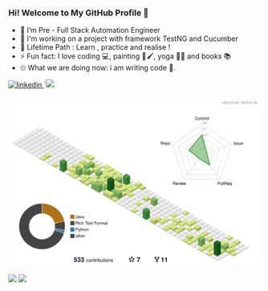 ### Hi! Welcome to My GitHub Profile 👋


- 🔭 I’m Pre - Full Stack Automation Engineer                                                                              
- 🌱 I'm working on a project with framework TestNG and Cucumber
- 💪 Lifetime Path : Learn , practice and realise ! 
- ⚡ Fun fact: I love coding 💻, painting 🎨🖌, yoga 🧘🏻‍ and books 📚 
- ⏲ What we are doing now: i am writing code 🚀.
<a href="https://www.linkedin.com/in/sevim-samgar-b56b51252/" target="_blank">
<img src=https://img.shields.io/badge/LinkedIn-0077B5?style=for-the-badge&logo=linkedin&logoColor=white alt=linkedin style="margin-bottom: 5px;" />
</a> 
`<img src="https://img.shields.io/badge/Medium-12100E?style=for-the-badge&logo=medium&logoColor=white" /></a>&nbsp;&nbsp;&nbsp;	


![](./profile-3d-contrib/profile-green-animate.svg)



                                                                                                                                     
![](.github/68747470733a2f2f6d69722d73332d63646e2d63662e626568616e63652e6e65742f70726f6a6563745f6d6f64756c65732f646973702f3630313031343131363737303437352e363036386265666634363430612e676966.gif)
![](.github/200w.gif)


